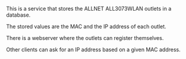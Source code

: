 This is a service that stores the ALLNET ALL3073WLAN outlets in a database.

The stored values are the MAC and the IP address of each outlet.


There is a webserver where the outlets can register themselves.

Other clients can ask for an IP address based on a given MAC address.

